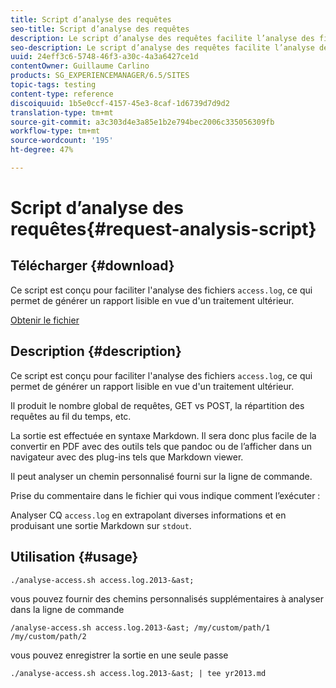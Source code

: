 ```yaml
---
title: Script d’analyse des requêtes
seo-title: Script d’analyse des requêtes
description: Le script d’analyse des requêtes facilite l’analyse des fichiers access.log et génère un rapport lisible pour vos activités de traitement ultérieures.
seo-description: Le script d’analyse des requêtes facilite l’analyse des fichiers access.log et génère un rapport lisible pour vos activités de traitement ultérieures.
uuid: 24eff3c6-5748-46f3-a30c-4a3a6427ce1d
contentOwner: Guillaume Carlino
products: SG_EXPERIENCEMANAGER/6.5/SITES
topic-tags: testing
content-type: reference
discoiquuid: 1b5e0ccf-4157-45e3-8caf-1d6739d7d9d2
translation-type: tm+mt
source-git-commit: a3c303d4e3a85e1b2e794bec2006c335056309fb
workflow-type: tm+mt
source-wordcount: '195'
ht-degree: 47%

---
```



# Script d’analyse des requêtes{#request-analysis-script}

## Télécharger {#download}

Ce script est conçu pour faciliter l&#39;analyse des fichiers `access.log`, ce qui permet de générer un rapport lisible en vue d&#39;un traitement ultérieur.

[Obtenir le fichier](assets/analyse-access.sh)

## Description {#description}

Ce script est conçu pour faciliter l&#39;analyse des fichiers `access.log`, ce qui permet de générer un rapport lisible en vue d&#39;un traitement ultérieur.

Il produit le nombre global de requêtes, GET vs POST, la répartition des requêtes au fil du temps, etc.

La sortie est effectuée en syntaxe Markdown. Il sera donc plus facile de la convertir en PDF avec des outils tels que pandoc ou de l’afficher dans un navigateur avec des plug-ins tels que Markdown viewer.

Il peut analyser un chemin personnalisé fourni sur la ligne de commande.

Prise du commentaire dans le fichier qui vous indique comment l’exécuter :

Analyser CQ `access.log` en extrapolant diverses informations et en produisant une sortie Markdown sur `stdout`.

## Utilisation {#usage}

`./analyse-access.sh access.log.2013-&ast;`

vous pouvez fournir des chemins personnalisés supplémentaires à analyser dans la ligne de commande

`/analyse-access.sh access.log.2013-&ast; /my/custom/path/1 /my/custom/path/2`

vous pouvez enregistrer la sortie en une seule passe

`./analyse-access.sh access.log.2013-&ast; | tee yr2013.md`

